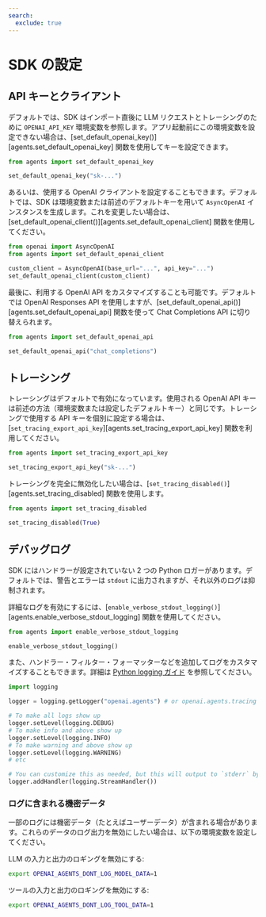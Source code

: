 ```yaml
---
search:
  exclude: true
---
```

# SDK の設定

## API キーとクライアント

デフォルトでは、SDK はインポート直後に LLM リクエストとトレーシングのために `OPENAI_API_KEY` 環境変数を参照します。アプリ起動前にこの環境変数を設定できない場合は、[set_default_openai_key()][agents.set_default_openai_key] 関数を使用してキーを設定できます。

```python
from agents import set_default_openai_key

set_default_openai_key("sk-...")
```

あるいは、使用する OpenAI クライアントを設定することもできます。デフォルトでは、SDK は環境変数または前述のデフォルトキーを用いて `AsyncOpenAI` インスタンスを生成します。これを変更したい場合は、[set_default_openai_client()][agents.set_default_openai_client] 関数を使用してください。

```python
from openai import AsyncOpenAI
from agents import set_default_openai_client

custom_client = AsyncOpenAI(base_url="...", api_key="...")
set_default_openai_client(custom_client)
```

最後に、利用する OpenAI API をカスタマイズすることも可能です。デフォルトでは OpenAI Responses API を使用しますが、[set_default_openai_api()][agents.set_default_openai_api] 関数を使って Chat Completions API に切り替えられます。

```python
from agents import set_default_openai_api

set_default_openai_api("chat_completions")
```

## トレーシング

トレーシングはデフォルトで有効になっています。使用される OpenAI API キーは前述の方法（環境変数または設定したデフォルトキー）と同じです。トレーシングで使用する API キーを個別に設定する場合は、[`set_tracing_export_api_key`][agents.set_tracing_export_api_key] 関数を利用してください。

```python
from agents import set_tracing_export_api_key

set_tracing_export_api_key("sk-...")
```

トレーシングを完全に無効化したい場合は、[`set_tracing_disabled()`][agents.set_tracing_disabled] 関数を使用します。

```python
from agents import set_tracing_disabled

set_tracing_disabled(True)
```

## デバッグログ

SDK にはハンドラーが設定されていない 2 つの Python ロガーがあります。デフォルトでは、警告とエラーは `stdout` に出力されますが、それ以外のログは抑制されます。

詳細なログを有効にするには、[`enable_verbose_stdout_logging()`][agents.enable_verbose_stdout_logging] 関数を使用してください。

```python
from agents import enable_verbose_stdout_logging

enable_verbose_stdout_logging()
```

また、ハンドラー・フィルター・フォーマッターなどを追加してログをカスタマイズすることもできます。詳細は [Python logging ガイド](https://docs.python.org/3/howto/logging.html) を参照してください。

```python
import logging

logger = logging.getLogger("openai.agents") # or openai.agents.tracing for the Tracing logger

# To make all logs show up
logger.setLevel(logging.DEBUG)
# To make info and above show up
logger.setLevel(logging.INFO)
# To make warning and above show up
logger.setLevel(logging.WARNING)
# etc

# You can customize this as needed, but this will output to `stderr` by default
logger.addHandler(logging.StreamHandler())
```

### ログに含まれる機密データ

一部のログには機密データ（たとえばユーザーデータ）が含まれる場合があります。これらのデータのログ出力を無効にしたい場合は、以下の環境変数を設定してください。

LLM の入力と出力のロギングを無効にする:

```bash
export OPENAI_AGENTS_DONT_LOG_MODEL_DATA=1
```

ツールの入力と出力のロギングを無効にする:

```bash
export OPENAI_AGENTS_DONT_LOG_TOOL_DATA=1
```